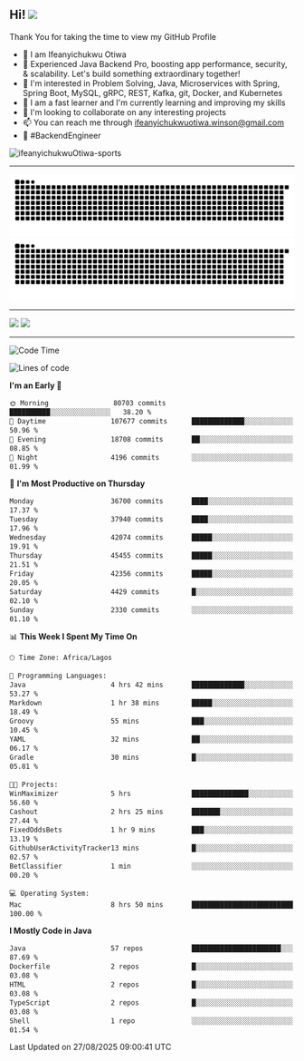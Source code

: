 <!-- BLOG-POST-LIST:START --><!-- BLOG-POST-LIST:END -->

## Hi! <img src="https://media.giphy.com/media/hvRJCLFzcasrR4ia7z/giphy.gif" width="4%"> 

Thank You for taking the time to view my GitHub Profile

- 👋 I am Ifeanyichukwu Otiwa
- 🚀 Experienced Java Backend Pro, boosting app performance, security, & scalability. Let's build something extraordinary together!
- 👀 I'm interested in Problem Solving, Java, Microservices with Spring, Spring Boot, MySQL, gRPC, REST, Kafka, git, Docker, and Kubernetes
- 🌱 I am a fast learner and I'm currently learning and improving my skills
- 💞️ I'm looking to collaborate on any interesting projects
- 📫 You can reach me through ifeanyichukwuotiwa.winson@gmail.com
- 🚀 #BackendEngineer

<p align="left" marginTop="10px"> <img src="https://komarev.com/ghpvc/?username=ifeanyichukwuOtiwa-sports&label=Profile%20views&color=0e75b6&style=for-the-badge" alt="ifeanyichukwuOtiwa-sports" /> </p>

***

<!--🐍📈SNAKEGRAPH / 🌐WEBSITE: https://github.com/Platane/snk -->
![github contribution grid snake animation](https://raw.githubusercontent.com/ifeanyichukwuOtiwa-sports/ifeanyichukwuOtiwa-sports/output/github-contribution-grid-snake-dark.svg#gh-dark-mode-only)![github contribution grid snake animation](https://raw.githubusercontent.com/ifeanyichukwuOtiwa-sports/ifeanyichukwuOtiwa-sports/output/github-contribution-grid-snake.svg#gh-light-mode-only)

***

<p float="left">
  <img float="left" src="https://github-readme-stats.vercel.app/api?username=ifeanyichukwuOtiwa-sports&count_private=true&include_all_commits=true&theme=react&show_icons=true" />
  <img float="right" src="https://github-readme-stats.vercel.app/api/top-langs/?username=ifeanyichukwuOtiwa-sports&layout=compact&show_icons=true&theme=react" /> 
</p>

***



<!--START_SECTION:waka-->
![Code Time](http://img.shields.io/badge/Code%20Time-4%2C118%20hrs%2025%20mins-blue)

![Lines of code](https://img.shields.io/badge/From%20Hello%20World%20I%27ve%20Written-61.4%20million%20lines%20of%20code-blue)

**I'm an Early 🐤** 

```text
🌞 Morning                80703 commits       ██████████░░░░░░░░░░░░░░░   38.20 % 
🌆 Daytime                107677 commits      █████████████░░░░░░░░░░░░   50.96 % 
🌃 Evening                18708 commits       ██░░░░░░░░░░░░░░░░░░░░░░░   08.85 % 
🌙 Night                  4196 commits        ░░░░░░░░░░░░░░░░░░░░░░░░░   01.99 % 
```
📅 **I'm Most Productive on Thursday** 

```text
Monday                   36700 commits       ████░░░░░░░░░░░░░░░░░░░░░   17.37 % 
Tuesday                  37940 commits       ████░░░░░░░░░░░░░░░░░░░░░   17.96 % 
Wednesday                42074 commits       █████░░░░░░░░░░░░░░░░░░░░   19.91 % 
Thursday                 45455 commits       █████░░░░░░░░░░░░░░░░░░░░   21.51 % 
Friday                   42356 commits       █████░░░░░░░░░░░░░░░░░░░░   20.05 % 
Saturday                 4429 commits        █░░░░░░░░░░░░░░░░░░░░░░░░   02.10 % 
Sunday                   2330 commits        ░░░░░░░░░░░░░░░░░░░░░░░░░   01.10 % 
```


📊 **This Week I Spent My Time On** 

```text
🕑︎ Time Zone: Africa/Lagos

💬 Programming Languages: 
Java                     4 hrs 42 mins       █████████████░░░░░░░░░░░░   53.27 % 
Markdown                 1 hr 38 mins        █████░░░░░░░░░░░░░░░░░░░░   18.49 % 
Groovy                   55 mins             ███░░░░░░░░░░░░░░░░░░░░░░   10.45 % 
YAML                     32 mins             ██░░░░░░░░░░░░░░░░░░░░░░░   06.17 % 
Gradle                   30 mins             █░░░░░░░░░░░░░░░░░░░░░░░░   05.81 % 

🐱‍💻 Projects: 
WinMaximizer             5 hrs               ██████████████░░░░░░░░░░░   56.60 % 
Cashout                  2 hrs 25 mins       ███████░░░░░░░░░░░░░░░░░░   27.44 % 
FixedOddsBets            1 hr 9 mins         ███░░░░░░░░░░░░░░░░░░░░░░   13.19 % 
GithubUserActivityTracker13 mins             █░░░░░░░░░░░░░░░░░░░░░░░░   02.57 % 
BetClassifier            1 min               ░░░░░░░░░░░░░░░░░░░░░░░░░   00.20 % 

💻 Operating System: 
Mac                      8 hrs 50 mins       █████████████████████████   100.00 % 
```

**I Mostly Code in Java** 

```text
Java                     57 repos            ██████████████████████░░░   87.69 % 
Dockerfile               2 repos             █░░░░░░░░░░░░░░░░░░░░░░░░   03.08 % 
HTML                     2 repos             █░░░░░░░░░░░░░░░░░░░░░░░░   03.08 % 
TypeScript               2 repos             █░░░░░░░░░░░░░░░░░░░░░░░░   03.08 % 
Shell                    1 repo              ░░░░░░░░░░░░░░░░░░░░░░░░░   01.54 % 
```




 Last Updated on 27/08/2025 09:00:41 UTC
<!--END_SECTION:waka-->

<!--
<p align="center">
![trophy](https://github-profile-trophy.vercel.app/?username=ifeanyichukwuOtiwa-sports&theme=onedark) (https://github.com/ryo-ma/github-profile-trophy)
</p>
-->

<!---
ifeanyi-otiwa/ifeanyi-otiwa is a ✨ special ✨ repository because its `README.md` (this file) appears on your GitHub profile.
You can click the Preview link to take a look at your changes.
--->
